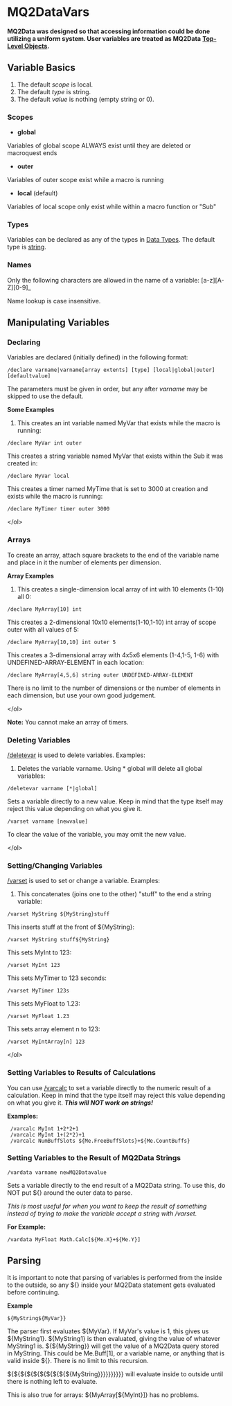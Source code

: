# MQ2DataVars

**MQ2Data was designed so that accessing information could be done utilizing a uniform system. User variables are treated as MQ2Data** [**Top-Level Objects**](../data-types-and-top-level-objects/top-level-objects/)**.**

## Variable Basics

1. The default _scope_ is local.
2. The default _type_ is string.
3. The default _value_ is nothing \(empty string or 0\).

### Scopes

* **global**

Variables of global scope ALWAYS exist until they are deleted or macroquest ends

* **outer**

Variables of outer scope exist while a macro is running

* **local** \(default\)

Variables of local scope only exist while within a macro function or "Sub"

### Types

Variables can be declared as any of the types in [Data Types](../data-types-and-top-level-objects/data-types/). The default type is [string]().

### Names

Only the following characters are allowed in the name of a variable: \[a-z\]\[A-Z\]\[0-9\]\_

Name lookup is case insensitive.

## Manipulating Variables

### Declaring

Variables are declared \(initially defined\) in the following format:

```text
/declare varname|varname[array extents] [type] [local|global|outer] [defaultvalue]
```

The parameters must be given in order, but any after _varname_ may be skipped to use the default.

**Some Examples**

1. This creates an int variable named MyVar that exists while the macro is running:

```text
/declare MyVar int outer
```

This creates a string variable named MyVar that exists within the Sub it was created in:

```text
/declare MyVar local
```

This creates a timer named MyTime that is set to 3000 at creation and exists while the macro is running:

```text
/declare MyTimer timer outer 3000
```

&lt;/ol&gt;

### Arrays

To create an array, attach square brackets to the end of the variable name and place in it the number of elements per dimension.

**Array Examples**

1. This creates a single-dimension local array of int with 10 elements \(1-10\) all 0:

```text
/declare MyArray[10] int
```

This creates a 2-dimensional 10x10 elements\(1-10,1-10\) int array of scope outer with all values of 5:

```text
/declare MyArray[10,10] int outer 5
```

This creates a 3-dimensional array with 4x5x6 elements \(1-4,1-5, 1-6\) with UNDEFINED-ARRAY-ELEMENT in each location:

```text
/declare MyArray[4,5,6] string outer UNDEFINED-ARRAY-ELEMENT
```

There is no limit to the number of dimensions or the number of elements in each dimension, but use your own good judgement.

&lt;/ol&gt;

**Note:** You cannot make an array of timers.

### Deleting Variables

[/deletevar](../commands/macro-commands/deletevar.md) is used to delete variables. Examples:

1. Deletes the variable varname. Using \* global will delete all global variables:

```text
/deletevar varname [*|global]
```

Sets a variable directly to a new value. Keep in mind that the type itself may reject this value depending on what you give it.

```text
/varset varname [newvalue]
```

To clear the value of the variable, you may omit the new value.

&lt;/ol&gt;

### Setting/Changing Variables

[/varset](../commands/macro-commands/varset.md) is used to set or change a variable. Examples:

1. This concatenates \(joins one to the other\) "stuff" to the end a string variable:

```text
/varset MyString ${MyString}stuff
```

This inserts stuff at the front of ${MyString}:

```text
/varset MyString stuff${MyString}
```

This sets MyInt to 123:

```text
/varset MyInt 123
```

This sets MyTimer to 123 seconds:

```text
/varset MyTimer 123s
```

This sets MyFloat to 1.23:

```text
/varset MyFloat 1.23
```

This sets array element n to 123:

```text
/varset MyIntArray[n] 123
```

&lt;/ol&gt;

### Setting Variables to Results of Calculations

You can use [/varcalc](../commands/macro-commands/varcalc.md) to set a variable directly to the numeric result of a calculation. Keep in mind that the type itself may reject this value depending on what you give it. _**This will NOT work on strings!**_

**Examples:**

```text
 /varcalc MyInt 1+2*2+1 
 /varcalc MyInt 1+(2*2)+1 
 /varcalc NumBuffSlots ${Me.FreeBuffSlots}+${Me.CountBuffs}
```

### Setting Variables to the Result of MQ2Data Strings

```text
/vardata varname newMQ2Datavalue
```

Sets a variable directly to the end result of a MQ2Data string. To use this, do NOT put ${} around the outer data to parse.

_This is most useful for when you want to keep the result of something instead of trying to make the variable accept a string with /varset._

**For Example:**

```text
/vardata MyFloat Math.Calc[${Me.X}+${Me.Y}]
```

## Parsing

It is important to note that parsing of variables is performed from the inside to the outside, so any ${} inside your MQ2Data statement gets evaluated before continuing.

**Example**

`${MyString${MyVar}}`

The parser first evaluates ${MyVar}. If MyVar's value is 1, this gives us ${MyString1}. ${MyString1} is then evaluated, giving the value of whatever MyString1 is. ${${MyString}} will get the value of a MQ2Data query stored in MyString. This could be Me.Buff\[1\], or a variable name, or anything that is valid inside ${}. There is no limit to this recursion.

${${${${${${${${${${MyString}}}}}}}}}} will evaluate inside to outside until there is nothing left to evaluate.

This is also true for arrays: ${MyArray\[${MyInt}\]} has no problems.

